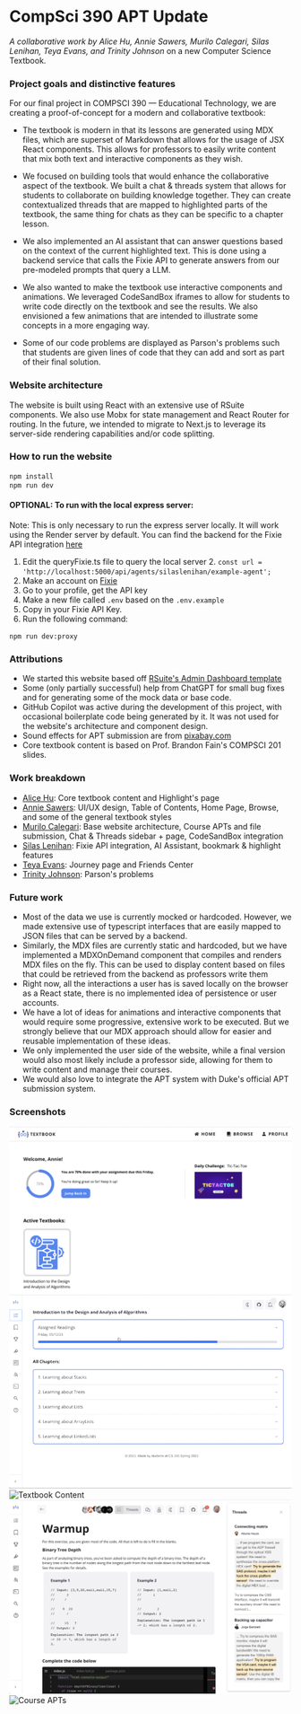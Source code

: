 # CompSci 390 APT Update

_A collaborative work by Alice Hu, Annie Sawers, Murilo Calegari, Silas Lenihan, Teya Evans, and Trinity Johnson_ on a new Computer Science Textbook.

### Project goals and distinctive features

For our final project in COMPSCI 390 — Educational Technology,
we are creating a proof-of-concept for a modern and collaborative textbook:

* The textbook is modern in that its lessons are generated using
MDX files, which are superset of Markdown that allows for the
usage of JSX React components. This allows for professors to easily
write content that mix both text and interactive components as they wish.

* We focused on building tools that would enhance the collaborative
aspect of the textbook. We built a chat & threads system that allows
for students to collaborate on building knowledge together.
They can create contextualized threads that are mapped
to highlighted parts of the textbook, the same thing for chats as they can be specific
to a chapter lesson.

* We also implemented an AI assistant that can answer questions based on the context
of the current highlighted text. This is done using a backend service that calls
the Fixie API to generate answers from our pre-modeled prompts that query a LLM.

* We also wanted to make the textbook use interactive components and animations.
We leveraged CodeSandBox iframes to allow for students to write code directly
on the textbook and see the results. We also envisioned a few animations that
are intended to illustrate some concepts in a more engaging way.

* Some of our code problems are displayed as Parson's problems such that students
are given lines of code that they can add and sort as part of their final solution.

### Website architecture

The website is built using React with an extensive use of RSuite components.
We also use Mobx for state management and React Router for routing. In the future,
we intended to migrate to Next.js to leverage its server-side rendering capabilities
and/or code splitting.

### How to run the website

```
npm install
npm run dev
```

#### OPTIONAL: To run with the local express server:

Note: This is only necessary to run the express server locally.
It will work using the Render server by default.
You can find the backend for the Fixie API integration [here](https://github.com/silaslenihan/online-textbook-backend)

1. Edit the queryFixie.ts file to query the local server
   2. ```const url = 'http://localhost:5000/api/agents/silaslenihan/example-agent';```
2. Make an account on [Fixie](app.fixie.ai)
3. Go to your profile, get the API key
4. Make a new file called `.env` based on the `.env.example`
5. Copy in your Fixie API Key.
6. Run the following command:

```
npm run dev:proxy
```

### Attributions

* We started this website based off [RSuite's Admin Dashboard template](https://github.com/rsuite/rsuite-admin-template)
* Some (only partially successful) help from ChatGPT for small bug fixes and for generating some of the mock data or base code.
* GitHub Copilot was active during the development of this project, with occasional boilerplate code being generated by it.
It was not used for the website's architecture and component design.
* Sound effects for APT submission are from [pixabay.com](https://pixabay.com/sound-effects/)
* Core textbook content is based on Prof. Brandon Fain's COMPSCI 201 slides.

### Work breakdown

* [Alice Hu](https://github.com/aliceyuhehu): Core textbook content and Highlight's page
* [Annie Sawers](https://github.com/anniesawers): UI/UX design, Table of Contents, Home Page, Browse, and some of the general textbook styles
* [Murilo Calegari](https://github.com/MuriloCalegari): Base website architecture, Course APTs and file submission, Chat & Threads sidebar + page, CodeSandBox integration
* [Silas Lenihan](https://github.com/silaslenihan): Fixie API integration, AI Assistant, bookmark & highlight features
* [Teya Evans](https://github.com/teyaevans): Journey page and Friends Center
* [Trinity Johnson](https://github.com/nerdyTJ): Parson's problems

### Future work

* Most of the data we use is currently mocked or hardcoded.
However, we made extensive use of typescript interfaces that are easily
mapped to JSON files that can be served by a backend.
* Similarly, the MDX files are currently static and hardcoded,
but we have implemented a MDXOnDemand component that compiles
and renders MDX files on the fly. This can be used to display content
based on files that could be retrieved from the backend as professors
write them
* Right now, all the interactions a user has is saved locally on the browser 
as a React state, there is no implemented idea of persistence or user accounts.
* We have a lot of ideas for animations and interactive components that
would require some progressive, extensive work to be executed.
But we strongly believe that our MDX approach should allow for easier
and reusable implementation of these ideas.
* We only implemented the user side of the website,
while a final version would also most likely include a professor side,
allowing for them to write content and manage their courses.
* We would also love to integrate the APT system with Duke's official
APT submission system.

### Screenshots

![Home Page](./images/1_home_page.png)
![Table of Contents](./images/2_table_of_contents.gif)
![Textbook Content](./images/3_textbook_content.gif)
![Textbook content threads](./images/4_textbook_content_threads.png)
![Course APTs](./images/5_course_apts.gif)
